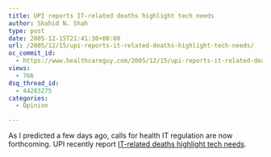 ```yaml
---
title: UPI reports IT-related deaths highlight tech needs
author: Shahid N. Shah
type: post
date: 2005-12-15T21:41:38+00:00
url: /2005/12/15/upi-reports-it-related-deaths-highlight-tech-needs/
oc_commit_id:
  - https://www.healthcareguy.com/2005/12/15/upi-reports-it-related-deaths-highlight-tech-needs/1478768962
views:
  - 766
dsq_thread_id:
  - 44283275
categories:
  - Opinion

---
```

As I predicted a few days ago, calls for health IT regulation are now forthcoming. UPI recently report [IT-related deaths highlight tech needs][1].

 [1]: http://www.upi.com/HealthBusiness/view.php?StoryID=20051209-045904-7576r